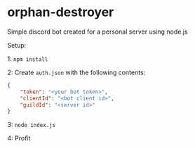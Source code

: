 # orphan-destroyer
Simple discord bot created for a personal server using node.js

Setup:

1: `npm install`

2: Create `auth.json` with the following contents:

```json
{
	"token": "<your bot token>",
	"clientId": "<bot client id>",
	"guildId": "<server id>"
}
```

3: `node index.js`

4: Profit
